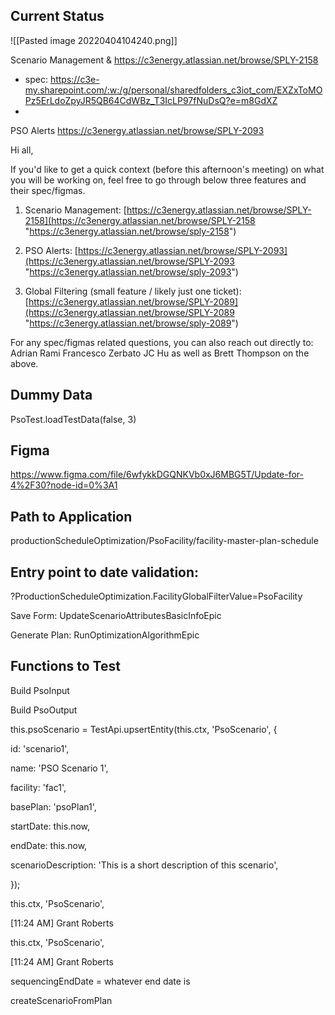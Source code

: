 ## Current Status
![[Pasted image 20220404104240.png]]

Scenario Management & 
https://c3energy.atlassian.net/browse/SPLY-2158

- spec: https://c3e-my.sharepoint.com/:w:/g/personal/sharedfolders_c3iot_com/EXZxToMOPz5ErLdoZpyJR5QB64CdWBz_T3IcLP97fNuDsQ?e=m8GdXZ
- 

PSO Alerts
https://c3energy.atlassian.net/browse/SPLY-2093

Hi all,

If you'd like to get a quick context (before this afternoon's meeting) on what you will be working on, feel free to go through below three features and their spec/figmas.

1.  Scenario Management: [https://c3energy.atlassian.net/browse/SPLY-2158](https://c3energy.atlassian.net/browse/SPLY-2158 "https://c3energy.atlassian.net/browse/sply-2158")
    
2.  PSO Alerts: [https://c3energy.atlassian.net/browse/SPLY-2093](https://c3energy.atlassian.net/browse/SPLY-2093 "https://c3energy.atlassian.net/browse/sply-2093")
    
3.  Global Filtering (small feature / likely just one ticket): [https://c3energy.atlassian.net/browse/SPLY-2089](https://c3energy.atlassian.net/browse/SPLY-2089 "https://c3energy.atlassian.net/browse/sply-2089")  
    

For any spec/figmas related questions, you can also reach out directly to: Adrian Rami Francesco Zerbato JC Hu as well as Brett Thompson on the above.

## Dummy Data

PsoTest.loadTestData(false, 3)

## Figma
https://www.figma.com/file/6wfykkDGQNKVb0xJ6MBG5T/Update-for-4%2F30?node-id=0%3A1


## Path to Application
productionScheduleOptimization/PsoFacility/facility-master-plan-schedule

## Entry point to date validation:

?ProductionScheduleOptimization.FacilityGlobalFilterValue=PsoFacility

Save Form: UpdateScenarioAttributesBasicInfoEpic

Generate Plan: RunOptimizationAlgorithmEpic

## Functions to Test
Build PsoInput

Build PsoOutput

this.psoScenario = TestApi.upsertEntity(this.ctx, 'PsoScenario', {

id: 'scenario1',

name: 'PSO Scenario 1',

facility: 'fac1',

basePlan: 'psoPlan1',

startDate: this.now,

endDate: this.now,

scenarioDescription: 'This is a short description of this scenario',

});

this.ctx, 'PsoScenario',

[11:24 AM] Grant Roberts

this.ctx, 'PsoScenario',

  

[11:24 AM] Grant Roberts

sequencingEndDate = whatever end date is

createScenarioFromPlan
